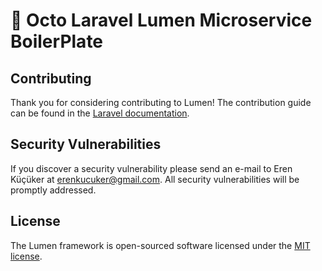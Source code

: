 # 🐙 Octo Laravel Lumen Microservice BoilerPlate



## Contributing

Thank you for considering contributing to Lumen! The contribution guide can be found in the [Laravel documentation](https://laravel.com/docs/contributions).

## Security Vulnerabilities

If you discover a security vulnerability please send an e-mail to Eren Küçüker at erenkucuker@gmail.com. All security vulnerabilities will be promptly addressed.

## License

The Lumen framework is open-sourced software licensed under the [MIT license](https://opensource.org/licenses/MIT).
